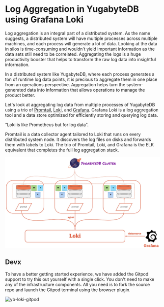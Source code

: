 # Log Aggregation in YugabyteDB using Grafana Loki

Log aggregation is an integral part of a distributed system. As the name suggests, a distributed system will have multiple processes across multiple machines, and each process will generate a lot of data. Looking at the data in silos is time-consuming and wouldn't yield important information as the data sets still need to be correlated. Aggregating the logs is a huge productivity booster that helps to transform the raw log data into insightful information.

In a distributed system like YugabyteDB, where each process generates a ton of runtime log data points, it is precious to aggregate them in one place from an operations perspective. Aggregation helps turn the system-generated data into information that allows operations to manage the product better.

Let's look at aggregating log data from multiple processes of YugabyteDB using a trio of [Promtail](https://grafana.com/docs/loki/latest/clients/promtail/), [Loki](https://grafana.com/docs/loki/latest/), and [Grafana](https://grafana.com/docs/grafana/latest/getting-started/getting-started/). Grafana Loki is a log aggregation tool and a data store optimized for efficiently storing and querying log data.

“Loki is like Prometheus but for log data”.

Promtail is a data collector agent tailored to Loki that runs on every distributed system node. It discovers the log files on disks and forwards them with labels to Loki. The trio of Promtail, Loki, and Grafana is the ELK equivalent that completes the full log aggregation stack.

![yb-loki-alog](assets/yb-loki-alog.png)

## Devx

To have a better getting started experience, we have added the Gitpod support to try this out yourself with a single click. You don't need to make any of the infrastructure components. All you need is to fork the source repo and launch the Gitpod terminal using the browser plugin.

![yb-loki-gitpod](assets/yb-loki.gif)
